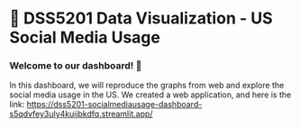 # 🎈 DSS5201 Data Visualization - US Social Media Usage

### Welcome to our dashboard! 👾
In this dashboard, we will reproduce the graphs from web and explore the social media usage in the US.
We created a web application, and here is the link: https://dss5201-socialmediausage-dashboard-s5qdvfey3uly4kuijbkdfq.streamlit.app/
